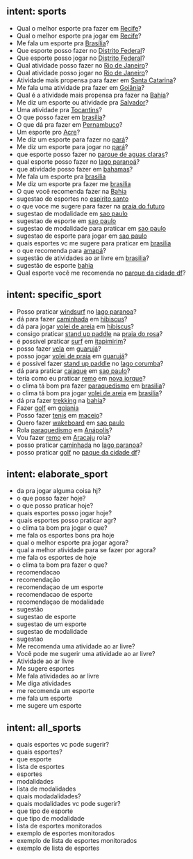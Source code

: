 ## intent: sports
- Qual o melhor esporte pra fazer em [Recife](locale)?
- Qual o melhor esporte pra jogar em [Recife](locale)?
- Me fala um esporte pra [Brasília](locale)?
- Que esporte posso fazer no [Distrito Federal](locale)?
- Que esporte posso jogar no [Distrito Federal](locale)?
- Qual atividade posso fazer no [Rio de Janeiro](locale)?
- Qual atividade posso jogar no [Rio de Janeiro](locale)?
- Atividade mais propensa para fazer em [Santa Catarina](locale)?
- Me fala uma atividade pra fazer em [Goiânia](locale)?
- Qual é a atividade mais propensa pra fazer na [Bahia](locale)?
- Me diz um esporte ou atividade pra [Salvador](locale)?
- Uma atividade pra [Tocantins](locale)?
- O que posso fazer em [brasilia](locale)?
- O que dá pra fazer em [Pernambuco](locale)?
- Um esporte pro [Acre](locale)?
- Me diz um esporte para fazer no [pará](locale)?
- Me diz um esporte para jogar no [pará](locale)?
- que esporte posso fazer no [parque de aguas claras](locale)?
- qual esporte posso fazer no [lago paranoá](locale)?
- que atividade posso fazer em [bahamas](locale)?
- Me fala um esporte pra [brasilia](locale)
- Me diz um esporte pra fazer me [brasilia](locale)
- O que você recomenda fazer na [Bahia](locale)
- sugestao de esportes no [espirito santo](locale)
- o que voce me sugere para fazer na [praia do futuro](locale)
- sugestao de modalidade em [sao paulo](locale)
- sugestao de esporte em [sao paulo](locale)
- sugestao de modalidade para praticar em [sao paulo](locale)
- sugestao de esporte para jogar em [sao paulo](locale)
- quais esportes vc me sugere para praticar em [brasilia](locale)
- o que recomenda para [amapá](locale)?
- sugestão de atividades ao ar livre em [brasilia](locale)?
- sugestão de esporte [bahia](locale)
- Qual esporte você me recomenda no [parque da cidade df](locale)?

## intent: specific_sport
- Posso praticar [windsurf](sport) no [lago paranoa](locale)?
- dá para fazer [caminhada](sport) em [hibiscus](locale)?
- dá para jogar [volei de areia](sport) em [hibiscus](locale)?
- consigo praticar [stand up paddle](sport) na [praia do rosa](locale)?
- é possivel praticar [surf](sport) em [itapimirim](locale)?
- posso fazer [vela](sport) em [guarujá](locale)?
- posso jogar [volei de praia](sport) em [guarujá](locale)?
- é possivel fazer [stand up paddle](sport) no [lago corumba](locale)?
- dá para praticar [caiaque](sport) em [sao paulo](locale)?
- teria como eu praticar [remo](sport) em [nova iorque](locale)?
- o clima tá bom pra fazer [paraquedismo](sport) em [brasilia](locale)?
- o clima tá bom pra jogar [volei de areia](sport) em [brasilia](locale)?
- dá pra fazer [trekking](sport) na [bahia](locale)?
- Fazer [golf](sport) em [goiania](locale)
- Posso fazer [tenis](sport) em [maceio](locale)?
- Quero fazer [wakeboard](sport) em [sao paulo](locale)
- Rola [paraquedismo](sport) em [Anápolis](locale)?
- Vou fazer [remo](sport) em [Aracaju](locale) rola?
- posso praticar [caminhada](sport) no [lago paranoa](locale)?
- posso praticar [golf](sport) no [paque da cidade df](locale)?

## intent: elaborate_sport
- da pra jogar alguma coisa hj?
- o que posso fazer hoje?
- o que posso praticar hoje?
- quais esportes posso jogar hoje?
- quais esportes posso praticar agr?
- o clima ta bom pra jogar o que?
- me fala os esportes bons pra hoje
- qual o melhor esporte pra jogar agora?
- qual a melhor atividade para se fazer por agora?
- me fala os esportes de hoje
- o clima ta bom pra fazer o que?
- recomendacao
- recomendação
- recomendaçao de um esporte
- recomendacao de esporte
- recomendaçao de modalidade
- sugestão
- sugestao de esporte
- sugestao de um esporte
- sugestao de modalidade
- sugestao
- Me recomenda uma atividade ao ar livre?
- Você pode me sugerir uma atividade ao ar livre?
- Atividade ao ar livre
- Me sugere esportes
- Me fala atividades ao ar livre
- Me diga atividades
- me recomenda um esporte
- me fala um esporte
- me sugere um esporte

## intent: all_sports
- quais esportes vc pode sugerir?
- quais esportes?
- que esporte
- lista de esportes
- esportes
- modalidades
- lista de modalidades
- quais modadalidades?
- quais modalidades vc pode sugerir?
- que tipo de esporte
- que tipo de modalidade
- lista de esportes monitorados
- exemplo de esportes monitorados
- exemplo de lista de esportes monitorados
- exemplo de lista de esportes

